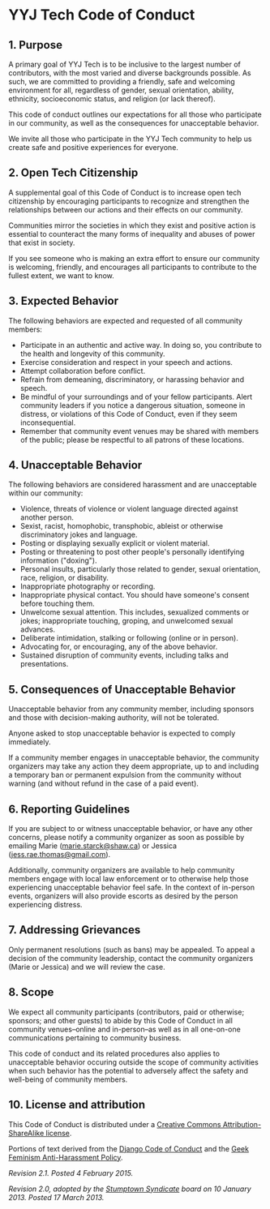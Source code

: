 
# YYJ Tech Code of Conduct

## 1\. Purpose

A primary goal of YYJ Tech is to be inclusive to the largest number of contributors, with the most varied and diverse backgrounds possible. As such, we are committed to providing a friendly, safe and welcoming environment for all, regardless of gender, sexual orientation, ability, ethnicity, socioeconomic status, and religion (or lack thereof).

This code of conduct outlines our expectations for all those who participate in our community, as well as the consequences for unacceptable behavior.

We invite all those who participate in the YYJ Tech community to help us create safe and positive experiences for everyone.

## 2\. Open Tech Citizenship

A supplemental goal of this Code of Conduct is to increase open tech citizenship by encouraging participants to recognize and strengthen the relationships between our actions and their effects on our community.

Communities mirror the societies in which they exist and positive action is essential to counteract the many forms of inequality and abuses of power that exist in society.

If you see someone who is making an extra effort to ensure our community is welcoming, friendly, and encourages all participants to contribute to the fullest extent, we want to know.

## 3\. Expected Behavior

The following behaviors are expected and requested of all community members:

* Participate in an authentic and active way. In doing so, you contribute to the health and longevity of this community.
* Exercise consideration and respect in your speech and actions.
* Attempt collaboration before conflict.
* Refrain from demeaning, discriminatory, or harassing behavior and speech.
* Be mindful of your surroundings and of your fellow participants. Alert community leaders if you notice a dangerous situation, someone in distress, or violations of this Code of Conduct, even if they seem inconsequential.
* Remember that community event venues may be shared with members of the public; please be respectful to all patrons of these locations.

## 4\. Unacceptable Behavior

The following behaviors are considered harassment and are unacceptable within our community:

* Violence, threats of violence or violent language directed against another person.
* Sexist, racist, homophobic, transphobic, ableist or otherwise discriminatory jokes and language.
* Posting or displaying sexually explicit or violent material.
* Posting or threatening to post other people's personally identifying information ("doxing").
* Personal insults, particularly those related to gender, sexual orientation, race, religion, or disability.
* Inappropriate photography or recording.
* Inappropriate physical contact. You should have someone's consent before touching them.
* Unwelcome sexual attention. This includes, sexualized comments or jokes; inappropriate touching, groping, and unwelcomed sexual advances.
* Deliberate intimidation, stalking or following (online or in person).
* Advocating for, or encouraging, any of the above behavior.
* Sustained disruption of community events, including talks and presentations.

## 5\. Consequences of Unacceptable Behavior

Unacceptable behavior from any community member, including sponsors and those with decision-making authority, will not be tolerated.

Anyone asked to stop unacceptable behavior is expected to comply immediately.

If a community member engages in unacceptable behavior, the community organizers may take any action they deem appropriate, up to and including a temporary ban or permanent expulsion from the community without warning (and without refund in the case of a paid event).

## 6\. Reporting Guidelines

If you are subject to or witness unacceptable behavior, or have any other concerns, please notify a community organizer as soon as possible by emailing Marie ([marie.starck@shaw.ca][1]) or Jessica ([jess.rae.thomas@gmail.com][2]).

Additionally, community organizers are available to help community members engage with local law enforcement or to otherwise help those experiencing unacceptable behavior feel safe. In the context of in-person events, organizers will also provide escorts as desired by the person experiencing distress.

## 7\. Addressing Grievances

Only permanent resolutions (such as bans) may be appealed. To appeal a decision of the community leadership, contact the community organizers (Marie or Jessica) and we will review the case.

## 8\. Scope

We expect all community participants (contributors, paid or otherwise; sponsors; and other guests) to abide by this Code of Conduct in all community venues–online and in-person–as well as in all one-on-one communications pertaining to community business.

This code of conduct and its related procedures also applies to unacceptable behavior occuring outside the scope of community activities when such behavior has the potential to adversely affect the safety and well-being of community members.

## 10\. License and attribution

This Code of Conduct is distributed under a [Creative Commons Attribution-ShareAlike license][3].

Portions of text derived from the [Django Code of Conduct][4] and the [Geek Feminism Anti-Harassment Policy][5].

_Revision 2.1. Posted 4 February 2015._

_Revision 2.0, adopted by the [Stumptown Syndicate][6] board on 10 January 2013. Posted 17 March 2013._

[1]: mailto:marie.starck@shaw.ca
[2]: mailto:jess.rae.thomas@gmail.com
[3]: http://creativecommons.org/licenses/by-sa/3.0/
[4]: https://www.djangoproject.com/conduct/
[5]: http://geekfeminism.wikia.com/wiki/Conference_anti-harassment/Policy
[6]: http://stumptownsyndicate.org
